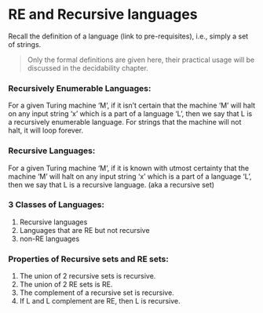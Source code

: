 # RE and Recursive languages

Recall the definition of a language (link to pre-requisites), i.e., simply a set of strings.

> Only the formal definitions are given here, their practical usage will be discussed in the decidability chapter.
> 

### **Recursively Enumerable Languages:**

For a given Turing machine ‘M’, if it isn’t certain that the machine ‘M’ will halt on any input string ‘x’ which is a part of a language ‘L’, then we say that L is a recursively enumerable language. For strings that the machine will not halt, it will loop forever.

### Recursive Languages:

For a given Turing machine ‘M’, if it is known with utmost certainty that the machine ‘M’ will halt on any input string ‘x’ which is a part of a language ‘L’, then we say that L is a recursive language. (aka a recursive set)

### 3 Classes of Languages:

1. Recursive languages
2. Languages that are RE but not recursive
3. non-RE languages

### Properties of Recursive sets and RE sets:

1. The union of 2 recursive sets is recursive.
2. The union of 2 RE sets is RE.
3. The complement of a recursive set is recursive.
4. If L and L complement are RE, then L is recursive.